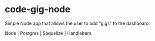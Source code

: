 # code-gig-node

Simple Node app that allows the user to add "gigs" to the dashboard.

Node | Postgres | Sequelize | Handlebars
